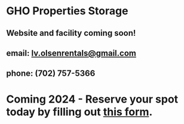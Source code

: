 # GHO Properties Storage

## Website and facility coming soon!
## email: lv.olsenrentals@gmail.com
## phone: (702) 757-5366

# Coming 2024 - Reserve your spot today by filling out [this form](https://forms.gle/x97s3bbCSuY9wAQL9).
